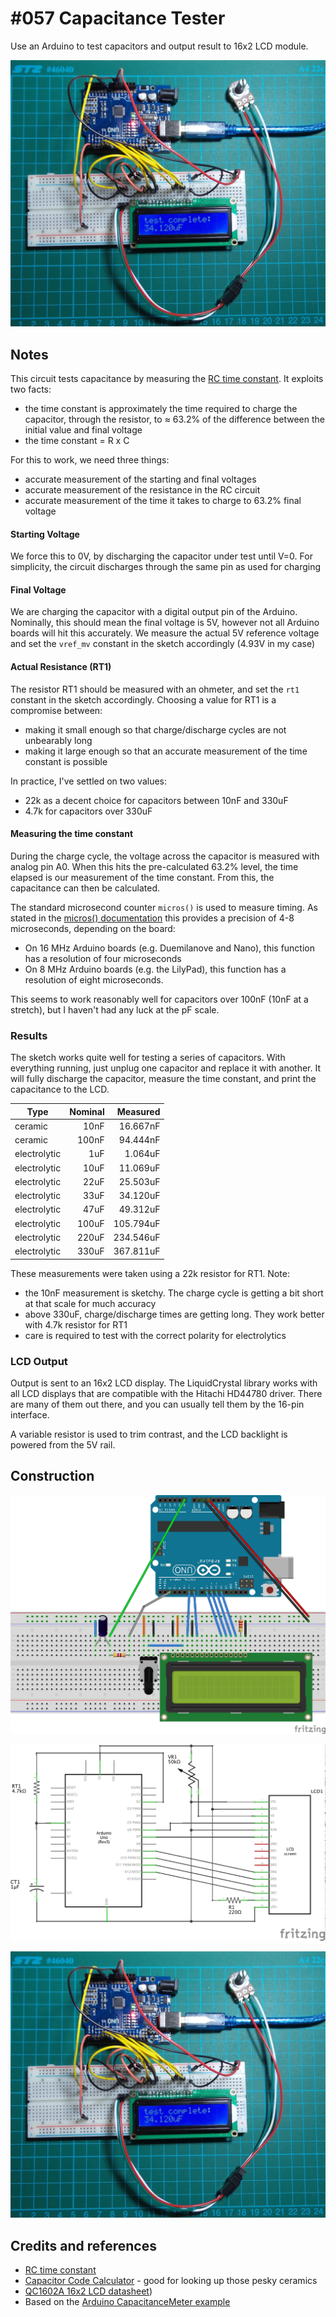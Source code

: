 # #057 Capacitance Tester

Use an Arduino to test capacitors and output result to 16x2 LCD module.

![The Build](./assets/CapacitanceTester_build.jpg?raw=true)

## Notes

This circuit tests capacitance by measuring the [RC time constant](http://en.wikipedia.org/wiki/RC_time_constant). It exploits two facts:
* the time constant is approximately the time required to charge the capacitor, through the resistor, to ≈ 63.2% of the difference between the initial value and final voltage
* the time constant = R x C

For this to work, we need three things:
* accurate measurement of the starting and final voltages
* accurate measurement of the resistance in the RC circuit
* accurate measurement of the time it takes to charge to 63.2% final voltage

#### Starting Voltage
We force this to 0V, by discharging the capacitor under test until V=0.
For simplicity, the circuit discharges through the same pin as used for charging

#### Final Voltage
We are charging the capacitor with a digital output pin of the Arduino.
Nominally, this should mean the final voltage is 5V, however not all Arduino boards will hit this accurately.
We measure the actual 5V reference voltage and set the `vref_mv` constant in the sketch accordingly (4.93V in my case)

#### Actual Resistance (RT1)
The resistor RT1 should be measured with an ohmeter, and set the `rt1` constant in the sketch accordingly.
Choosing a value for RT1 is a compromise between:
* making it small enough so that charge/discharge cycles are not unbearably long
* making it large enough so that an accurate measurement of the time constant is possible

In practice, I've settled on two values:
* 22k as a decent choice for capacitors between 10nF and 330uF
* 4.7k for capacitors over 330uF

#### Measuring the time constant
During the charge cycle, the voltage across the capacitor is measured with analog pin A0.
When this hits the pre-calculated 63.2% level, the time elapsed is our measurement of the time constant.
From this, the capacitance can then be calculated.

The standard microsecond counter `micros()` is used to measure timing.
As stated in the [micros() documentation](http://arduino.cc/en/reference/micros) this provides a precision of 4-8 microseconds, depending on the board:
* On 16 MHz Arduino boards (e.g. Duemilanove and Nano), this function has a resolution of four microseconds
* On 8 MHz Arduino boards (e.g. the LilyPad), this function has a resolution of eight microseconds.

This seems to work reasonably well for capacitors over 100nF (10nF at a stretch), but I haven't had any luck at the pF scale.

### Results

The sketch works quite well for testing a series of capacitors.
With everything running, just unplug one capacitor and replace it with another.
It will fully discharge the capacitor, measure the time constant, and print the capacitance to the LCD.

| Type         | Nominal    | Measured     |
|--------------|-----------:|-------------:|
| ceramic      | 10nF       | 16.667nF     |
| ceramic      | 100nF      | 94.444nF     |
| electrolytic | 1uF        | 1.064uF      |
| electrolytic | 10uF       | 11.069uF     |
| electrolytic | 22uF       | 25.503uF     |
| electrolytic | 33uF       | 34.120uF     |
| electrolytic | 47uF       | 49.312uF     |
| electrolytic | 100uF      | 105.794uF    |
| electrolytic | 220uF      | 234.546uF    |
| electrolytic | 330uF      | 367.811uF    |

These measurements were taken using a 22k resistor for RT1. Note:
* the 10nF measurement is sketchy. The charge cycle is getting a bit short at that scale for much accuracy
* above 330uF, charge/discharge times are getting long. They work better with 4.7k resistor for RT1
* care is required to test with the correct polarity for electrolytics

### LCD Output

Output is sent to an 16x2 LCD display.
The LiquidCrystal library works with all LCD displays that are compatible with the Hitachi HD44780 driver.
There are many of them out there, and you can usually tell them by the 16-pin interface.

A variable resistor is used to trim contrast, and the LCD backlight is powered from the 5V rail.

## Construction

![The Breadboard](./assets/CapacitanceTester_bb.jpg?raw=true)

![The Schematic](./assets/CapacitanceTester_schematic.jpg?raw=true)

![The Build](./assets/CapacitanceTester_build.jpg?raw=true)

## Credits and references
* [RC time constant](http://en.wikipedia.org/wiki/RC_time_constant)
* [Capacitor Code Calculator](http://www.electronics2000.co.uk/calc/capacitor-code-calculator.php) - good for looking up those pesky ceramics
* [QC1602A 16x2 LCD datasheet](./assets/LCD_QC1602A_datasheet.pdf?raw=true "QC1602A Datasheet"))
* Based on the [Arduino CapacitanceMeter example](http://arduino.cc/en/Tutorial/CapacitanceMeter)


